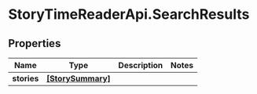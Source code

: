 # StoryTimeReaderApi.SearchResults

## Properties
Name | Type | Description | Notes
------------ | ------------- | ------------- | -------------
**stories** | [**[StorySummary]**](StorySummary.md) |  | 


